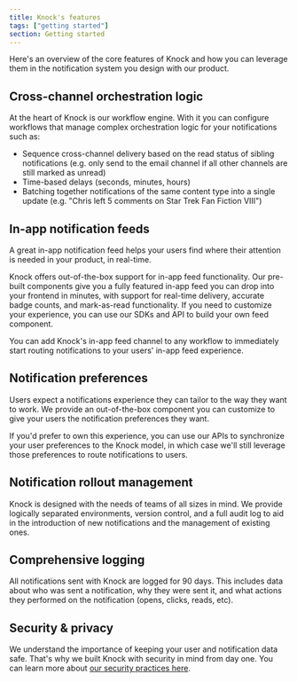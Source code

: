 ```yaml
---
title: Knock's features
tags: ["getting started"]
section: Getting started
---
```


Here's an overview of the core features of Knock and how you can leverage them in the notification system you design with our product.

## Cross-channel orchestration logic

At the heart of Knock is our workflow engine. With it you can configure workflows that manage complex orchestration
logic for your notifications such as:

- Sequence cross-channel delivery based on the read status of sibling notifications (e.g. only send to the email channel if all other channels are still marked as unread)
- Time-based delays (seconds, minutes, hours)
- Batching together notifications of the same content type into a single update (e.g. "Chris left 5 comments on Star Trek Fan Fiction VIII")

## In-app notification feeds

A great in-app notification feed helps your users find where their attention is needed in your product, in real-time.

Knock offers out-of-the-box support for in-app feed functionality. Our pre-built components give you a fully featured in-app feed you can drop into your frontend in minutes, with support for real-time delivery, accurate badge counts, and mark-as-read functionality. If you need to customize your experience, you can use our SDKs and API to build your own feed component.

You can add Knock's in-app feed channel to any workflow to immediately start routing notifications to your users' in-app feed experience.

## Notification preferences

Users expect a notifications experience they can tailor to the way they want to work. We provide an out-of-the-box component you can customize to give your users the notification preferences they want.

If you'd prefer to own this experience, you can use our APIs to synchronize your user
preferences to the Knock model, in which case we'll still leverage those preferences to route notifications to users.

## Notification rollout management

Knock is designed with the needs of teams of all sizes in mind. We provide logically separated
environments, version control, and a full audit log to aid in the introduction of new
notifications and the management of existing ones.

## Comprehensive logging

All notifications sent with Knock are logged for 90 days. This includes data about who was
sent a notification, why they were sent it, and what actions they performed on the notification
(opens, clicks, reads, etc).

## Security & privacy

We understand the importance of keeping your user and notification data safe. That's why we built Knock with security in mind from day one. You can learn more about [our security practices here](/security).
